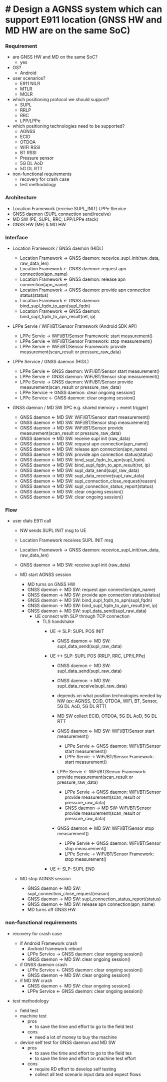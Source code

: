 # # Design a AGNSS system which can support E911 location (GNSS HW and MD HW are on the same SoC)
### Requirement
- are GNSS HW and MD on the same SoC?
  - yes
- OS?
  - Android
- user scenarios?
  - E911 NILR
  - MTLR
  - MOLR
- which positioning protocol we should support?
  - SUPL
  - RRLP
  - RRC
  - LPP/LPPe
- which positioning technologies need to be supported?
  - AGNSS
  - ECID
  - OTDOA
  - WIFI RSSI
  - BT RSSI
  - Pressure sensor
  - 5G DL AoD
  - 5G DL RTT
- non-functional requirements
  - recovery for crash case
  - test methodology

### Architecture
- Location Framework (receive SUPL_INIT)   LPPe Service
- GNSS daemon (SUPL connection send/receive)
- MD SW (PE, SUPL, RRC, LPP/LPPe stack)
- GNSS HW (ME) & MD HW

### Interface
- Location Framework / GNSS daemon (HIDL)
  - Location Framework -> GNSS daemon: recevice_supl_init(raw_data, raw_data_len)
  - Location Framework <- GNSS daemon: request apn connection(apn_name)
  - Location Framework <- GNSS daemon: release apn connection(apn_name)
  - Location Framework -> GNSS daemon: provide apn connection status(status)
  - Location Framework <- GNSS daemon: bind_supl_fqdn_to_apn(supl_fqdn)
  - Location Framework -> GNSS daemon: bind_supl_fqdn_to_apn_result(ret, ip)

- LPPe Servie / WiFi/BT/Sensor Framework (Android SDK API)
  - LPPe Servie -> WiFi/BT/Sensor Framework: start measurement()
  - LPPe Servie -> WiFi/BT/Sensor Framework: stop measurement()
  - LPPe Servie <- WiFi/BT/Sensor Framework: provide measurement(scan_result or pressure_raw_data)

- LPPe Service / GNSS daemon (HIDL)
  - LPPe Servie <- GNSS daemon: WiFi/BT/Sensor start measurement()
  - LPPe Servie <- GNSS daemon: WiFi/BT/Sensor stop measurement()
  - LPPe Servie -> GNSS daemon: WiFi/BT/Sensor provide measurement(scan_result or pressure_raw_data)
  - LPPe Service -> GNSS daemon: clear ongoing session()
  - LPPe Service <- GNSS daemon: clear ongoing session()

- GNSS daemon / MD SW (IPC e.g. shared memory + event trigger)
  - GNSS daemon <- MD SW: WiFi/BT/Sensor start measurement()
  - GNSS daemon <- MD SW: WiFi/BT/Sensor stop measurement()
  - GNSS daemon -> MD SW: WiFi/BT/Sensor provide measurement(scan_result or pressure_raw_data)
  - GNSS daemon -> MD SW: receive supl init (raw_data)
  - GNSS daemon <- MD SW: request apn connection(apn_name)
  - GNSS daemon <- MD SW: release apn connection(apn_name)
  - GNSS daemon -> MD SW: provide apn connection status(status)
  - GNSS daemon <- MD SW: bind_supl_fqdn_to_apn(supl_fqdn)
  - GNSS daemon -> MD SW: bind_supl_fqdn_to_apn_result(ret, ip)
  - GNSS daemon <- MD SW: supl_data_send(supl_raw_data)
  - GNSS daemon -> MD SW: supl_data_receive(supl_raw_data)
  - GNSS daemon <- MD SW: supl_connection_close_request(reason)
  - GNSS daemon -> MD SW: supl_connection_status_report(status)
  - GNSS daemon -> MD SW: clear ongoing session()
  - GNSS daemon <- MD SW: clear ongoing session()

### Flow
- user dials E911 call
  - NW sends SUPL INIT msg to UE
  - Location Framework receives SUPL INIT msg
  - Location Framework -> GNSS daemon: recevice_supl_init(raw_data, raw_data_len)
  - GNSS daemon -> MD SW: receive supl init (raw_data)
  - MD start AGNSS session
    - MD turns on GNSS HW
    - GNSS daemon <- MD SW: request apn connection(apn_name)
    - GNSS daemon -> MD SW: provide apn connection status(status)
    - GNSS daemon <- MD SW: bind_supl_fqdn_to_apn(supl_fqdn)
    - GNSS daemon -> MD SW: bind_supl_fqdn_to_apn_result(ret, ip)
    - GNSS daemon <- MD SW: supl_data_send(supl_raw_data)
      - UE connect with SLP through TCP connection
        - TLS handshake
          - UE -> SLP: SUPL POS INIT
            - GNSS daemon <- MD SW: supl_data_send(supl_raw_data)
          - UE <-> SLP: SUPL POS (RRLP, RRC, LPP/LPPe)
            - GNSS daemon <- MD SW: supl_data_send(supl_raw_data)
            - GNSS daemon -> MD SW: supl_data_receive(supl_raw_data)
            
            - depends on what position technologies needed by NW (ex: AGNSS, ECID, OTDOA, WiFi, BT, Sensor, 5G DL AoD, 5G DL RTT)
            - MD SW collect ECID, OTDOA, 5G DL AoD, 5G DL RTT
            
            - GNSS daemon <- MD SW: WiFi/BT/Sensor start measurement()
              - LPPe Servie <- GNSS daemon: WiFi/BT/Sensor start measurement()
              - LPPe Servie -> WiFi/BT/Sensor Framework: start measurement()
            
            - LPPe Servie <- WiFi/BT/Sensor Framework: provide measurement(scan_result or pressure_raw_data)
              - LPPe Servie -> GNSS daemon: WiFi/BT/Sensor provide measurement(scan_result or pressure_raw_data)
              - GNSS daemon -> MD SW: WiFi/BT/Sensor provide measurement(scan_result or pressure_raw_data)
            
            - GNSS daemon <- MD SW: WiFi/BT/Sensor stop measurement()
              - LPPe Servie <- GNSS daemon: WiFi/BT/Sensor stop measurement()
              - LPPe Servie -> WiFi/BT/Sensor Framework: stop measurement()

          - UE <- SLP: SUPL END
    
  - MD stop AGNSS session
    - GNSS daemon <- MD SW: supl_connection_close_request(reason)
    - GNSS daemon -> MD SW: supl_connection_status_report(status)
    - GNSS daemon <- MD SW: release apn connection(apn_name)
    - MD turns off GNSS HW

### non-functional requirements
- recovery for crash case
  - if Android Framework crash
    - Android framework reboot
    - LPPe Service -> GNSS daemon: clear ongoing session()
    - GNSS daemon -> MD SW: clear ongoing session()
  - if GNSS daemon crash
    - LPPe Service <- GNSS daemon: clear ongoing session()
    - GNSS daemon -> MD SW: clear ongoing session()
  - if MD SW crash
    - GNSS daemon <- MD SW: clear ongoing session()
    - LPPe Service <- GNSS daemon: clear ongoing session()

- test methodology
  - field test
  - machine test
    - pros
      - to save the time and effort to go to the field test
    - cons
      - need a lot of money to buy the machine
  - device self test for GNSS daemon and MD SW
    - pros
      - to save the time and effort to go to the field tes
      - to save the time and effort on machine test effort
    - cons
      - require RD effort to develop self testing
      - collect all test scenario input data and expect flows
